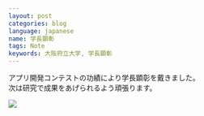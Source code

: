 ```yaml
---
layout: post
categories: blog
language: japanese
name: 学長顕彰
tags: Note
keywords: 大阪府立大学, 学長顕彰
---
```


アプリ開発コンテストの功績により学長顕彰を戴きました。<br>
次は研究で成果をあげられるよう頑張ります。

<img src="https://dl.dropboxusercontent.com/u/12208857/img/honor_myphoto.jpg" class="image-on-frame">
